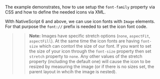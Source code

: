 
The example demonstrates, how to use setup the  `font-family` property via CSS and how to define the needed icons via XML.

<snippet id='icon-font-xml-def'/>
<snippet id='icon-font-css-class-def'/>

WIth NativeScript 6 and above, we can use icon fonts with `Image` elements. For that purpose the `font://` prefix is needed to set the icon font code.

<snippet id='icon-font-xml-images'/>
<snippet id='icon-font-css-class-def'/>

>> **Note:** Images have specific stretch options (`none`, `aspectFit`, `aspectFill`). At the same time the icon fonts are having `font-size` which can contorl the size of our font. If you want to set the size of your icon through the `font-size` property then set `stretch` property to `none`. Any other values of the stretch property (including the default one) will cause the icon to be resized by measuring the image (or if there is no sizes set, the parent layout in whcih the image is nested).
